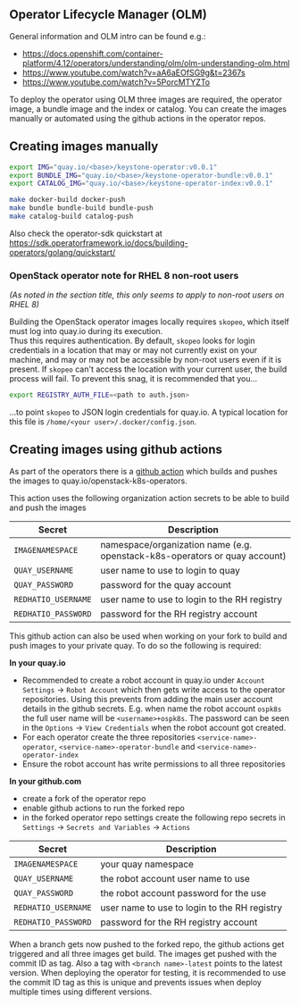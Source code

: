 ## Operator Lifecycle Manager (OLM)
General information and OLM intro can be found e.g.:

* https://docs.openshift.com/container-platform/4.12/operators/understanding/olm/olm-understanding-olm.html
* https://www.youtube.com/watch?v=aA6aEOfSG9g&t=2367s
* https://www.youtube.com/watch?v=5PorcMTYZTo

To deploy the operator using OLM three images are required, the operator image, a bundle image and the index or catalog. You can create the images manually or automated using the github actions in the operator repos.

## Creating images manually

```bash
export IMG="quay.io/<base>/keystone-operator:v0.0.1"
export BUNDLE_IMG="quay.io/<base>/keystone-operator-bundle:v0.0.1"
export CATALOG_IMG="quay.io/<base>/keystone-operator-index:v0.0.1"

make docker-build docker-push
make bundle bundle-build bundle-push
make catalog-build catalog-push
```

Also check the operator-sdk quickstart at https://sdk.operatorframework.io/docs/building-operators/golang/quickstart/

### OpenStack operator note for RHEL 8 non-root users

_(As noted in the section title, this only seems to apply to non-root users on RHEL 8)_

Building the OpenStack operator images locally requires `skopeo`, which itself must log into quay.io during its execution.  
Thus this requires authentication.  By default, `skopeo` looks for login credentials in a location that may or may not currently 
exist on your machine, and may or may not be accessible by non-root users even if it is present.  If `skopeo` can't access the
location with your current user, the build process will fail.  To prevent this snag, it is recommended that you...
```bash
export REGISTRY_AUTH_FILE=<path to auth.json>
```
...to point `skopeo` to JSON login credentials for quay.io.  A typical location for this file is `/home/<your user>/.docker/config.json`.

## Creating images using github actions

As part of the operators there is a [github action](https://github.com/openstack-k8s-operators/keystone-operator/blob/main/.github/workflows/build-keystone-operator.yaml) which builds and pushes the images to quay.io/openstack-k8s-operators.

This action uses the following organization action secrets to be able to build and push the images

| Secret | Description |
| --- | --- |
| `IMAGENAMESPACE` | namespace/organization name (e.g. openstack-k8s-operators or quay account) |
| `QUAY_USERNAME` | user name to use to login to quay |
| `QUAY_PASSWORD` | password for the quay account |
| `REDHATIO_USERNAME` | user name to use to login to the RH registry |
| `REDHATIO_PASSWORD` | password for the RH registry account |

This github action can also be used when working on your fork to build and push images to your private quay. To do so the following is required:

**In your quay.io**

* Recommended to create a robot account in quay.io under `Account Settings` -> `Robot Account` which then gets write access to the operator repositories. Using this prevents from adding the main user account details in the github secrets. E.g. when name the robot account `ospk8s` the full user name will be `<username>+ospk8s`. The password can be seen in the `Options` -> `View Credentials` when the robot account got created.
* For each operator create the three repositories `<service-name>-operator`, `<service-name>-operator-bundle` and `<service-name>-operator-index`
* Ensure the robot account has write permissions to all three repositories

**In your github.com**

* create a fork of the operator repo
* enable github actions to run the forked repo
* in the forked operator repo settings create the following repo secrets in `Settings` -> `Secrets and Variables` -> `Actions`

| Secret | Description |
| --- | --- |
| `IMAGENAMESPACE` | your quay namespace |
| `QUAY_USERNAME` | the robot account user name to use |
| `QUAY_PASSWORD` | the robot account password for the use |
| `REDHATIO_USERNAME` | user name to use to login to the RH registry |
| `REDHATIO_PASSWORD` | password for the RH registry account |

When a branch gets now pushed to the forked repo, the github actions get triggered and all three images get build. The images get pushed with the commit ID as tag. Also a tag with `<branch name>-latest` points to the latest version. When deploying the operator for testing, it is recommended to use the commit ID tag as this is unique and prevents issues when deploy multiple times using different versions.
